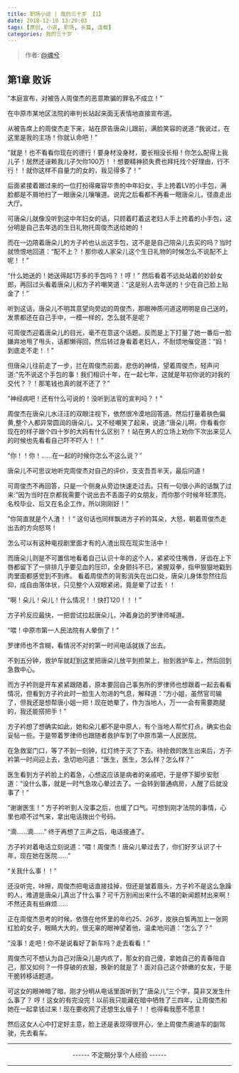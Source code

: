 ```yaml
---
title: 职场小说 | 我的三十岁 【1】
date: 2018-12-10 13:20:03
tags: [原创, 小说, 职场, 长篇, 连载]
categories: 我的三十岁
---
```


> 作者: [@魂兮](http://weibo.com/paigu77)

## 第1章 败诉

”本庭宣布，对被告人周俊杰的恶意欺骗的罪名不成立！”

在中原市某地区法院的审判长站起来面无表情地直接宣布道。

从被告席上的周俊杰走下来，站在原告唐朵儿跟前，满脸笑容的说道:”我说过，在这里是我的主场！你就认命吧！” 

”就是！也不看看你现在的德行！要身材没身材，要长相没长相！你怎么配得上我儿子！居然还诬赖我儿子欠你100万！！想要精神损失费也拜托找个好理由，行不行！！就你这样不自量力的女的，我见得多了！” 

后面紧接着跟过来的一位打扮得雍容华贵的中年妇女，手上挎着LV的小手包，满脸都是不屑地扫了一眼唐朵儿嚷嚷道。说完之后看都不再看一眼唐朵儿，径直走出大厅。

可唐朵儿就像没听到这中年妇女的话，只顾着盯着这老妇人手上挎着的小手包，这分明是自己去年选的生日礼物托周俊杰送给她的！

而在一边陪着唐朵儿的方子衿也认出这手包，这不是是自己陪朵儿去买的吗？当时就愤恨地回道：“配不上？！那你收人家朵儿这个生日礼物的时候怎么不说配不上呢！！”

“什么她送的！她送得起1万多的手包吗？！哼！” 然后看着不远处站着的妙龄女郎，再回过头看着唐朵儿和方子衿嘲笑道：“这是别人去年送的！少在自己脸上贴金了！”

听到这话，唐朵儿不明其意望向旁边的周俊杰，那眼神质问道这明明是自己送的，发票都还在自己手中，一模一样的，怎么就不是呢？

可周俊杰迎着唐朵儿的目光，毫不在意这个话题。反而是上下打量了她一番后一脸嫌弃地甩了甩头，话都懒得回，然后转过身看着老妇人，不耐烦地催促道：“妈！到底走不走！！”

但唐朵儿往前走了一步，拦在周俊杰前面，悲伤的神情，望着周俊杰，轻声问道:”先不说这个手包的事！我们相识十年，在一起七年，这就是年初你说的对我的交代？？！那笔钱也真的就不还了？”

”神经病吧！还有什么可说的！没听到法官的宣判吗？！”

周俊杰在唐朵儿水汪汪的双眼注视下，依然很冷漠地回答道。然后打量着肤色偏黄,整个人都异常圆润的唐朵儿，又不经嘲笑了起来，说道:”唐朵儿啊，你看看你现在的样子跟个四十岁的大妈有什么区别？！站在男人的立场上劝你下次出来见人的时候也先看看自己吓不吓人！！”

”你！！你！……在一起的时候你怎么不这么说？”

唐朵儿不可思议地听完周俊杰对自己的评价，支支吾吾半天，最后问道！

可周俊杰不再回答，只是一个侧身从旁边快速走过去。只有一句很小声的话飘了过来:”因为当时在京都我需要个说出去不丢面子的女朋友，而你那个时候年轻漂亮，名校毕业、后又在名企工作，所以刚刚好！”

”你简直就是个人渣！！” 这句话也同样飘进方子衿的耳朵，大怒，朝着周俊杰走出去的方向怒骂！

怎么可以有这种电视剧里面才有的人渣出现在现实生活中！

而唐朵儿则是不可置信地看着自己认识十年的这个人，紧紧咬住嘴唇，牙齿在上下唇都留下了一排排几乎要见血的压印，全身颤抖不已，紧握双拳，指甲狠狠地戳到肉里面都感觉到不到疼。 看着周俊杰的背影消失在出口处，唐朵儿身体忽然往后仰，成自由落体状，只见整个人双眼紧闭，竟是晕了过去！！

“啊！朵儿！朵儿！什么情况！！快打120！！！”

方子衿反应最快，一把尝试拉起唐朵儿，冲着身边的罗律师喊道。

“喂！中原市第一人民法院有人晕倒了！”

罗律师也不含糊，看情况不对的第一时间电话就拨了出去。

不到五分钟，救护车就赶到这里把唐朵儿放平到担架上，抬到救护车上，然后回到急救中心。

而方子衿则是开车紧紧跟随着，原本要回自己事务所的罗律师也想跟着一起去看看情况，但看到方子衿此时一脸生人勿进的气息，解释道：“方小姐，虽然官司输了，但我还是想帮唐小姐一把！现在她晕了，作为当地人，万一一会有需要跑腿的，我还能搭把手！”

方子衿想了想确实如此，她和朵儿都不是中原人，有个当地人帮忙打点，确实也会妥帖一些。于是带着罗律师也跟随者救护车到了中原市第一人民医院。

在急救室门口，等了不到一刻钟，红灯终于灭了下去。待抢救的医生出来后，方子衿第一时间迎上去，急切地问道：“医生，医生，怎么样？怎么样？”

医生看到方子衿脸上的着急，心想这应该是病者的亲戚吧，于是停下脚步安慰道：“没什么事，就是一时气急攻心晕过去了。一会转到普通病房，人醒了后就没事了！”

“谢谢医生！” 方子衿听到人没事之后，也缓了口气。可想到刚才法院的事情，心里也顺不过气来，拿出电话拨出个号码。

“滴……滴……” 终于再想了三声之后，电话接通了。

方子衿对着电话立刻说道：“喂！周俊杰！唐朵儿晕过去了，你们好歹认识了十年，现在她在医院……”

“关我什么事！！”

还没听完，咔擦，周俊杰把电话直接挂掉，但还是皱着眉头，方子衿不是这么急躁的人，难道是唐朵儿真出了什么事？可千万别闹出来什么不堪的新闻题材出来啊！不然还真有些麻烦……

正在周俊杰思考的时候，依偎在他怀里的年约25、26岁，皮肤白皙再加上一张网红脸的女子，眼睛大大的，很无辜的眼神望着他，温柔地问道：“怎么了？”

“没事！走吧！你不是说看好了新车吗？走去看看！”

周俊杰可不想认为自己对唐朵儿是内疚了，那女的自己傻，拿她自己的青春陪自己，那又如何？一件穿破的衣服，换新的就是了！面对自己这个娇嫩的女友，于是干脆转移话题道。

可这女的眼神暗了暗，刚才分明从电话里面听到了“唐朵儿”三个字，莫非又发生什么事了？ 哼！这女的有完没完！以前我只能藏在暗中牺牲了三四年，让周俊杰和她在一起拿钱过来！现在要收网了还想生幺蛾子！！也得看我愿不愿意！

然后这女人心中打定好主意，脸上还是表现得很开心，坐上周俊杰奥迪车的副驾驶，先去看车。

---

<center> ------ 不定期分享个人经验 ------ </center>

---
